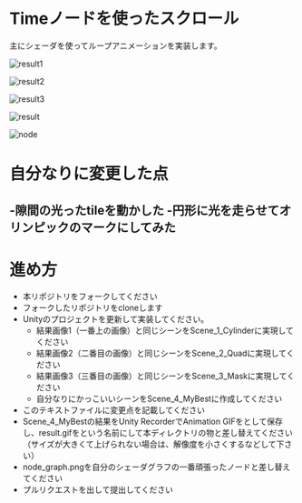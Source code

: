 # Timeノードを使ったスクロール
主にシェーダを使ってループアニメーションを実装します。

![result1](https://user-images.githubusercontent.com/55951546/136028396-ff9cc79c-b5bd-48b8-8eca-1a465bc51b47.gif)

![result2](https://user-images.githubusercontent.com/55951546/136029796-e7c48cc8-95ec-4b49-962e-a61ba57ab18c.gif)

![result3](https://user-images.githubusercontent.com/55951546/136028792-c98872db-4a55-4930-ab96-2c921e4c2e23.gif)

![result](https://user-images.githubusercontent.com/55951546/136029010-8e48f74d-2388-4c9c-9e30-1001120b18c0.gif)

![node](https://user-images.githubusercontent.com/55951546/136029111-e5648b98-330b-4b48-bb6b-f809ba727ad3.png)

# 自分なりに変更した点
-隙間の光ったtileを動かした
-円形に光を走らせてオリンピックのマークにしてみた
-

# 進め方

- 本リポジトリをフォークしてください
- フォークしたリポジトリをcloneします
- Unityのプロジェクトを更新して実装してください。
  - 結果画像1（一番上の画像）と同じシーンをScene_1_Cylinderに実現してください
  - 結果画像2（二番目の画像）と同じシーンをScene_2_Quadに実現してください
  - 結果画像3（三番目の画像）と同じシーンをScene_3_Maskに実現してください
  - 自分なりにかっこいいシーンをScene_4_MyBestに作成してください
- このテキストファイルに変更点を記載してください
- Scene_4_MyBestの結果をUnity RecorderでAnimation GIFをとして保存し、result.gifをという名前にして本ディレクトリの物と差し替えてください（サイズが大きくて上げられない場合は、解像度を小さくするなどして下さい）
- node_graph.pngを自分のシェーダグラフの一番頑張ったノードと差し替えてください
- プルリクエストを出して提出してください
